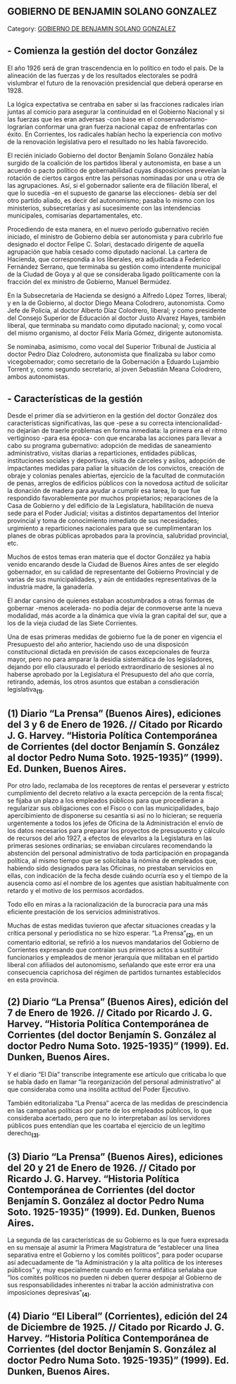 ## GOBIERNO DE BENJAMIN SOLANO GONZALEZ

Category: [GOBIERNO DE BENJAMIN SOLANO GONZALEZ](http://descubrircorrientes.com.ar/2012/index.php/3894-corrientes-en-la-familia-argentina-1870-a-la-actualidad/de-juan-ramon-vidal-a-benjamin-solano-gonzalez-1909-1929/gobierno-de-benjamin-solano-gonzalez)

## **\- Comienza la gestión del doctor González**

El año 1926 será de gran trascendencia en lo político en todo el país. De la alineación de las fuerzas y de los resultados electorales se podrá vislumbrar el futuro de la renovación presidencial que deberá operarse en 1928.

La lógica expectativa se centraba en saber si las fracciones radicales irían juntas al comicio para asegurar la continuidad en el Gobierno Nacional y si las fuerzas que les eran adversas -con base en el conservadorismo- lograrían conformar una gran fuerza nacional capaz de enfrentarlas con éxito. En Corrientes, los radicales habían hecho la experiencia con motivo de la renovación legislativa pero el resultado no les había favorecido.

El recién iniciado Gobierno del doctor Benjamín Solano González había surgido de la coalición de los partidos liberal y autonomista, en base a un acuerdo o pacto político de gobernabilidad cuyas disposiciones preveían la rotación de ciertos cargos entre las personas nominadas por una u otra de las agrupaciones. Así, si el gobernador saliente era de filiación liberal, el que lo sucedía -en el supuesto de ganarse las elecciones- debía ser del otro partido aliado, es decir del autonomismo; pasaba lo mismo con los ministerios, subsecretarías y así sucesimente con las intendencias municipales, comisarías departamentales, etc.

Procediendo de esta manera, en el nuevo período gubernativo recién iniciado, el ministro de Gobierno debía ser autonomista y para cubrirlo fue designado el doctor Felipe C. Solari, destacado dirigente de aquella agrupación que había cesado como diputado nacional. La cartera de Hacienda, que correspondía a los liberales, era adjudicada a Federico Fernández Serrano, que terminaba su gestión como intendente municipal de la Ciudad de Goya y al que se consideraba ligado políticamente con la fracción del ex ministro de Gobierno, Manuel Bermúdez.

En la Subsecretaría de Hacienda se designó a Alfredo López Torres, liberal; y en la de Gobierno, al doctor Diego Meana Colodrero, autonomista. Como Jefe de Policía, al doctor Alberto Díaz Colodrero, liberal; y como presidente del Consejo Superior de Educación al doctor Justo Alvarez Hayes, también liberal, que terminaba su mandato como diputado nacional; y, como vocal del mismo organismo, al doctor Félix María Gómez, dirigente autonomista.

Se nominaba, asimismo, como vocal del Superior Tribunal de Justicia al doctor Pedro Díaz Colodrero, autonomista que finalizaba su labor como vicegobernador; como secretario de la Gobernación a Eduardo Lujambio Torrent y, como segundo secretario, al joven Sebastián Meana Colodrero, ambos autonomistas.

## **\- Características de la gestión**

Desde el primer día se advirtieron en la gestión del doctor González dos características significativas, las que -pese a su correcta intencionalidad- no dejarían de traerle problemas en forma inmediata: la primera era el ritmo vertiginoso -para esa época- con que encaraba las acciones para llevar a cabo su programa gubernativo: adopción de medidas de saneamiento administrativo, visitas diarias a reparticiones, entidades públicas, instituciones sociales y deportivas, visita de cárceles y asilos, adopción de impactantes medidas para paliar la situación de los convictos, creación de obraje y colonias penales abiertas, ejercicio de la facultad de conmutación de penas, arreglos de edificios públicos con la novedosa actitud de solicitar la donación de madera para ayudar a cumplir esa tarea, lo que fue respondido favorablemente por muchos propietarios; reparaciones de la Casa de Gobierno y del edificio de la Legislatura, habilitación de nueva sede para el Poder Judicial; visitas a distintos departamentos del Interior provincial y toma de conocimiento inmediato de sus necesidades; urgimiento a reparticiones nacionales para que se cumplimentaran los planes de obras públicas aprobados para la provincia, salubridad provincial, etc.

Muchos de estos temas eran materia que el doctor González ya había venido encarando desde la Ciudad de Buenos Aires antes de ser elegido gobernador, en su calidad de representante del Gobierno Provincial y de varias de sus municipalidades, y aún de entidades representativas de la industria madre, la ganadería.

El andar cansino de quienes estaban acostumbrados a otras formas de gobernar -menos acelerada- no podía dejar de conmoverse ante la nueva modalidad, más acorde a la dinámica que vivía la gran capital del sur, que a los de la vieja ciudad de las Siete Corrientes.

Una de esas primeras medidas de gobierno fue la de poner en vigencia el Presupuesto del año anterior, haciendo uso de una disposicón constitucional dictada en previsión de casos excepcionales de feurza mayor, pero no para amparar la desidia sistemática de los legisladores, dejando por ello clausurado el período extraordinario de sesiones al no haberse aprobado por la Legislatura el Presupuesto del año que corría, retirando, además, los otros asuntos que estaban a consdieración legislativa<sub><strong>(1)</strong></sub>.

## **(1)** Diario “La Prensa” (Buenos Aires), ediciones del 3 y 6 de Enero de 1926. // Citado por Ricardo J. G. Harvey. “Historia Política Contemporánea de Corrientes (del doctor Benjamín S. González al doctor Pedro Numa Soto. 1925-1935)” (1999). Ed. Dunken, Buenos Aires.

Por otro lado, reclamaba de los receptores de rentas el perseverar y estricto cumplimiento del decreto relativo a la exacta percepción de la renta fiscal; se fijaba un plazo a los empleados públicos para que procedieran a regularizar sus obligaciones con el Fisco o con las municipalidades, bajo apercibimiento de disponerse su cesantía si así no lo hicieran; se requería urgentemente a todos los jefes de Oficina de la Administración el envío de los datos necesarios para preparar los proyectos de presupuesto y cálculo de recursos del año 1927, a efectos de elevarlos a la Legislatura en las primeras sesiones ordinarias; se enviaban circulares recomendando la abstención del personal administrativo de toda participación en propaganda política, al mismo tiempo que se solicitaba la nómina de empleados que, habiendo sido designados para las Oficinas, no prestaban servicios en ellas, con indicación de la fecha desde cuándo ocurría eso y el tiempo de la ausencia como así el nombre de los agentes que asistían habitualmente con retardo y el motivo de los permisos acordados.

Todo ello en miras a la racionalización de la burocracia para una más eficiente prestación de los servicios administrativos.

Muchas de estas medidas tuvieron que afectar situaciones creadas y la crítica personal y periodística no se hizo esperar. “La Prensa”<sub><strong>(2)</strong></sub>, en un comentario editorial, se refirió a los nuevos mandatarios del Gobierno de Corrientes expresando que contraían sus primeros actos a sustituir funcionarios y empleados de menor jerarquía que militaban en el partido liberal con afiliados del autonomismo, señalando que este error era una consecuencia caprichosa del régimen de partidos turnantes establecidos en esta provincia.

## **(2)** Diario “La Prensa” (Buenos Aires), edición del 7 de Enero de 1926. // Citado por Ricardo J. G. Harvey. “Historia Política Contemporánea de Corrientes (del doctor Benjamín S. González al doctor Pedro Numa Soto. 1925-1935)” (1999). Ed. Dunken, Buenos Aires.

Y el diario “El Día” transcribe íntegramente ese artículo que criticaba lo que se había dado en llamar “la reorganización del personal administrativo” al que consideraba como una insólita actitud del Poder Ejecutivo.

También editorializaba “La Prensa” acerca de las medidas de prescindencia en las campañas políticas por parte de los empleados públicos, lo que consideraba acertado, pero que no lo interpretaban así los servidores públicos pues entendían que les coartaba el ejercicio de un legítimo derecho<sub><strong>(3)</strong></sub>.

## **(3)** Diario “La Prensa” (Buenos Aires), ediciones del 20 y 21 de Enero de 1926. // Citado por Ricardo J. G. Harvey. “Historia Política Contemporánea de Corrientes (del doctor Benjamín S. González al doctor Pedro Numa Soto. 1925-1935)” (1999). Ed. Dunken, Buenos Aires.

La segunda de las características de su Gobierno es la que fuera expresada en su mensaje al asumir la Primera Magistratura de “establecer una línea separativa entre el Gobierno y los comités políticos”, para poder ocuparse así adecuadamente de “la Administración y la alta política de los intereses públicos” y, muy especialmente cuando en forma enfática señalaba que “los comités políticos no pueden ni deben querer despojar al Gobierno de sus responsabilidades inherentes ni trabar la acción administrativa con imposiciones depresivas”<sub><strong>(4)</strong></sub>.

## **(4)** Diario “El Liberal” (Corrientes), edición del 24 de Diciembre de 1925. // Citado por Ricardo J. G. Harvey. “Historia Política Contemporánea de Corrientes (del doctor Benjamín S. González al doctor Pedro Numa Soto. 1925-1935)” (1999). Ed. Dunken, Buenos Aires.